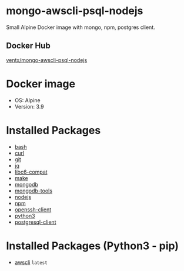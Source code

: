 # mongo-awscli-psql-nodejs

Small Alpine Docker image with mongo, npm, postgres client.

## Docker Hub

[ventx/mongo-awscli-psql-nodejs](https://cloud.docker.com/u/ventx/repository/docker/ventx/mongo-awscli-psql-nodejs)


# Docker image

* OS: Alpine
* Version: 3.9


# Installed Packages

* [bash](https://pkgs.alpinelinux.org/package/v3.9/main/x86_64/bash)
* [curl](https://pkgs.alpinelinux.org/package/v3.9/main/x86_64/curl)
* [git](https://pkgs.alpinelinux.org/package/v3.9/main/x86_64/git)
* [jq](https://pkgs.alpinelinux.org/package/v3.9/main/x86_64/jq)
* [libc6-compat](https://pkgs.alpinelinux.org/package/v3.9/main/x86_64/libc6-compat)
* [make](https://pkgs.alpinelinux.org/package/v3.9/main/x86_64/make)
* [mongodb](https://pkgs.alpinelinux.org/package/v3.9/community/x86_64/mongodb)
* [mongodb-tools](https://pkgs.alpinelinux.org/package/v3.9/community/x86_64/mongodb-tools)
* [nodejs](https://pkgs.alpinelinux.org/package/v3.9/main/x86_64/nodejs)
* [npm](https://pkgs.alpinelinux.org/package/v3.9/main/x86_64/bpm)
* [openssh-client](https://pkgs.alpinelinux.org/package/v3.9/main/x86_64/openssh-client)
* [python3](https://pkgs.alpinelinux.org/package/v3.9/main/x86_64/python3)
* [postgresql-client](https://pkgs.alpinelinux.org/package/v3.9/main/x86_64/postgresql-client)


# Installed Packages (Python3 - pip)

* [awscli](https://pypi.org/project/awscli/) `latest`
